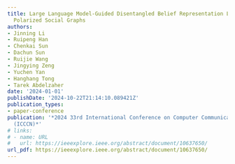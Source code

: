 ```yaml
---
title: Large Language Model-Guided Disentangled Belief Representation Learning on
  Polarized Social Graphs
authors:
- Jinning Li
- Ruipeng Han
- Chenkai Sun
- Dachun Sun
- Ruijie Wang
- Jingying Zeng
- Yuchen Yan
- Hanghang Tong
- Tarek Abdelzaher
date: '2024-01-01'
publishDate: '2024-10-22T21:14:10.089421Z'
publication_types:
- paper-conference
publication: '*2024 33rd International Conference on Computer Communications and Networks
  (ICCCN)*'
# links:
# - name: URL
#   url: https://ieeexplore.ieee.org/abstract/document/10637650/
url_pdf: https://ieeexplore.ieee.org/abstract/document/10637650/
---
```

